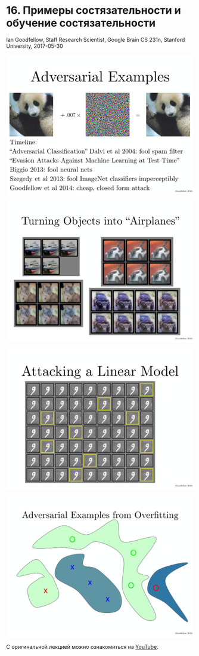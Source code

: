 # 16\. Примеры состязательности и обучение состязательности

Ian Goodfellow, Staff Research Scientist, Google Brain
CS 231n, Stanford University, 2017-05-30

![](https://raw.githubusercontent.com/AlexandrParkhomenko/ai/main/Stanford/class/cs231n/ru/images/cs231n_2017_lecture16_page-0004.jpg)

![](https://raw.githubusercontent.com/AlexandrParkhomenko/ai/main/Stanford/class/cs231n/ru/images/cs231n_2017_lecture16_page-0005.jpg)

![](https://raw.githubusercontent.com/AlexandrParkhomenko/ai/main/Stanford/class/cs231n/ru/images/cs231n_2017_lecture16_page-0006.jpg)

![](https://raw.githubusercontent.com/AlexandrParkhomenko/ai/main/Stanford/class/cs231n/ru/images/cs231n_2017_lecture16_page-0008.jpg)

С оригинальной лекцией можно ознакомиться на [YouTube](https://youtu.be/CIfsB_EYsVI).
